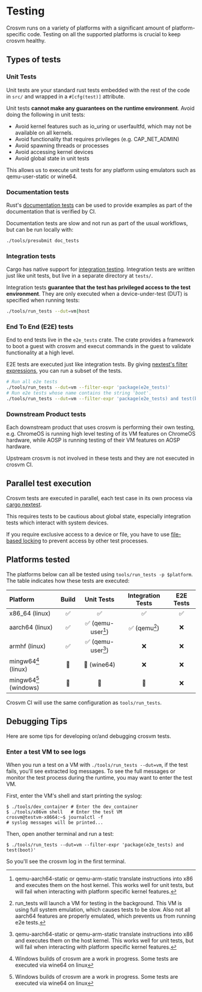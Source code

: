 # Testing

Crosvm runs on a variety of platforms with a significant amount of platform-specific code. Testing
on all the supported platforms is crucial to keep crosvm healthy.

## Types of tests

### Unit Tests

Unit tests are your standard rust tests embedded with the rest of the code in `src/` and wrapped in
a `#[cfg(test)]` attribute.

Unit tests **cannot make any guarantees on the runtime environment**. Avoid doing the following in
unit tests:

- Avoid kernel features such as io_uring or userfaultfd, which may not be available on all kernels.
- Avoid functionality that requires privileges (e.g. CAP_NET_ADMIN)
- Avoid spawning threads or processes
- Avoid accessing kernel devices
- Avoid global state in unit tests

This allows us to execute unit tests for any platform using emulators such as qemu-user-static or
wine64.

### Documentation tests

Rust's
[documentation tests](https://doc.rust-lang.org/rustdoc/write-documentation/documentation-tests.html)
can be used to provide examples as part of the documentation that is verified by CI.

Documentation tests are slow and not run as part of the usual workflows, but can be run locally
with:

```sh
./tools/presubmit doc_tests
```

### Integration tests

Cargo has native support for
[integration testing](https://doc.rust-lang.org/rust-by-example/testing/integration_testing.html).
Integration tests are written just like unit tests, but live in a separate directory at `tests/`.

Integration tests **guarantee that the test has privileged access to the test environment**. They
are only executed when a device-under-test (DUT) is specified when running tests:

```sh
./tools/run_tests --dut=vm|host
```

### End To End (E2E) tests

End to end tests live in the `e2e_tests` crate. The crate provides a framework to boot a guest with
crosvm and execut commands in the guest to validate functionality at a high level.

E2E tests are executed just like integration tests. By giving
[nextest's filter expressions](https://nexte.st/book/filter-expressions), you can run a subset of
the tests.

```sh
# Run all e2e tests
./tools/run_tests --dut=vm --filter-expr 'package(e2e_tests)'
# Run e2e tests whose name contains the string 'boot'.
./tools/run_tests --dut=vm --filter-expr 'package(e2e_tests) and test(boot)'
```

### Downstream Product tests

Each downstream product that uses crosvm is performing their own testing, e.g. ChromeOS is running
high level testing of its VM features on ChromeOS hardware, while AOSP is running testing of their
VM features on AOSP hardware.

Upstream crosvm is not involved in these tests and they are not executed in crosvm CI.

## Parallel test execution

Crosvm tests are executed in parallel, each test case in its own process via
[cargo nextest](http://nexte.st).

This requires tests to be cautious about global state, especially integration tests which interact
with system devices.

If you require exclusive access to a device or file, you have to use
[file-based locking](https://docs.rs/named-lock/latest/named_lock) to prevent access by other test
processes.

## Platforms tested

The platforms below can all be tested using `tools/run_tests -p $platform`. The table indicates how
these tests are executed:

| Platform                    | Build |        Unit Tests         | Integration Tests | E2E Tests |
| :-------------------------- | :---: | :-----------------------: | :---------------: | :-------: |
| x86_64 (linux)              |   ✅   |             ✅             |         ✅         |     ✅     |
| aarch64 (linux)             |   ✅   | ✅ (qemu-user[^qemu-user]) |  ✅ (qemu[^qemu])  |     ❌     |
| armhf (linux)               |   ✅   | ✅ (qemu-user[^qemu-user]) |         ❌         |     ❌     |
| mingw64[^windows] (linux)   |   🚧   |        🚧 (wine64)         |         ❌         |     ❌     |
| mingw64[^windows] (windows) |   🚧   |             🚧             |         🚧         |     ❌     |

Crosvm CI will use the same configuration as `tools/run_tests`.

## Debugging Tips

Here are some tips for developing or/and debugging crosvm tests.

### Enter a test VM to see logs

When you run a test on a VM with `./tools/run_tests --dut=vm`, if the test fails, you'll see
extracted log messages. To see the full messages or monitor the test process during the runtime, you
may want to enter the test VM.

First, enter the VM's shell and start printing the syslog:

```console
$ ./tools/dev_container # Enter the dev_container
$ ./tools/x86vm shell   # Enter the test VM
crosvm@testvm-x8664:~$ journalctl -f
# syslog messages will be printed...
```

Then, open another terminal and run a test:

```console
$ ./tools/run_tests --dut=vm --filter-expr 'package(e2e_tests) and test(boot)'
```

So you'll see the crosvm log in the first terminal.

[^qemu-user]: qemu-aarch64-static or qemu-arm-static translate instructions into x86 and executes them on the
    host kernel. This works well for unit tests, but will fail when interacting with platform
    specific kernel features.

[^qemu]: run_tests will launch a VM for testing in the background. This VM is using full system
    emulation, which causes tests to be slow. Also not all aarch64 features are properly emulated,
    which prevents us from running e2e tests.

[^windows]: Windows builds of crosvm are a work in progress. Some tests are executed via wine64 on linux
